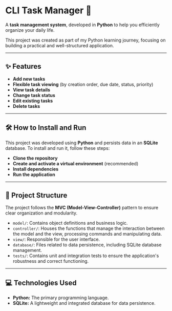 # CLI Task Manager 🚀

A **task management system**, developed in **Python** to help you efficiently organize your daily life.

This project was created as part of my Python learning journey, focusing on building a practical and well-structured application.

---

## ✨ Features

* **Add new tasks**
* **Flexible task viewing** (by creation order, due date, status, priority)
* **View task details**
* **Change task status**
* **Edit existing tasks**
* **Delete tasks**

---

## 🛠️ How to Install and Run

This project was developed using **Python** and persists data in an **SQLite** database. To install and run it, follow these steps:

* **Clone the repository**
* **Create and activate a virtual environment** (recommended)
* **Install dependencies**
* **Run the application**

---

## 📂 Project Structure

The project follows the **MVC (Model-View-Controller)** pattern to ensure clear organization and modularity.

* `model/`: Contains object definitions and business logic.
* `controller/`: Houses the functions that manage the interaction between the model and the view, processing commands and manipulating data.
* `view/`: Responsible for the user interface.
* `database/`: Files related to data persistence, including SQLite database management.
* `tests/`: Contains unit and integration tests to ensure the application's robustness and correct functioning.

---

## 💻 Technologies Used

* **Python:** The primary programming language.
* **SQLite:** A lightweight and integrated database for data persistence.